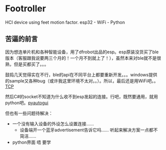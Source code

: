 # Footroller
HCI device using feet motion factor. 
esp32 - WiFi - Python

## 苦逼的前言
因为想连单片机和各种智能设备，用了dfrobot出品的esp。esp原装没货买了ble版本（客服跟我说要两三个月的！一个月不到就上了！），虽然本来对ble就不是很熟，但是买都买了。。。

鼓捣几天觉得实在不行，ble的api在不同平台上都要重新开发。。。windows提供的sample又各种bug（或许我这里环境不太对。。）。所以，最后还是用WiFi吧。。[TCP](https://blog.csdn.net/Naisu_kun/article/details/87125845)

然后C#的socket不知道为什么收不到esp发起的连接。行吧，既然要通用，就用python吧。[pyautogui](https://github.com/asweigart/pyautogui)

但也有一些问题待解决：
* 一个没有输入设备的外设怎么设置连接……
  * 设备端开一个蓝牙advertisement告诉它吗…… 听起来解决方案一点都不简洁……
* python界面 唔 要学
